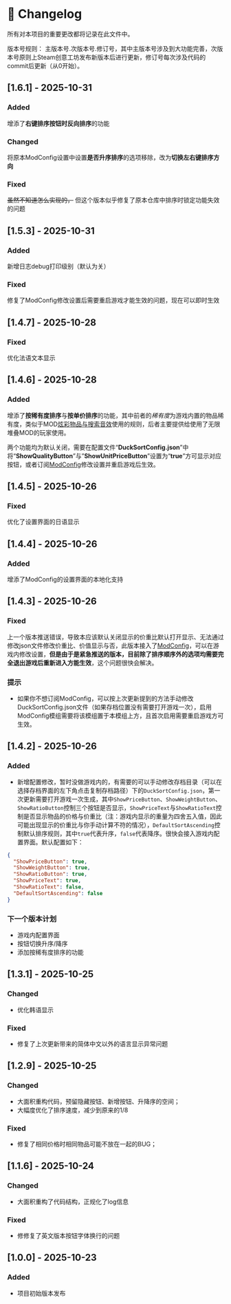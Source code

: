 ﻿# 🧾 Changelog

所有对本项目的重要更改都将记录在此文件中。

版本号规则： 主版本号.次版本号.修订号，其中主版本号涉及到大功能完善，次版本号原则上Steam创意工坊发布新版本后进行更新，修订号每次涉及代码的commit后更新（从0开始）。

## [1.6.1] - 2025-10-31
### Added
增添了**右键排序按钮时反向排序**的功能

### Changed
将原本ModConfig设置中设置**是否升序排序**的选项移除，改为**切换左右键排序方向**

### Fixed
~~虽然不知道怎么实现的，~~ 但这个版本似乎修复了原本仓库中排序时锁定功能失效的问题

## [1.5.3] - 2025-10-31
### Added 
新增日志debug打印级别（默认为关）

### Fixed
修复了ModConfig修改设置后需要重启游戏才能生效的问题，现在可以即时生效

## [1.4.7] - 2025-10-28
### Fixed
优化法语文本显示

## [1.4.6] - 2025-10-28
### Added
增添了**按稀有度排序**与**按单价排序**的功能，其中前者的*稀有度*为游戏内置的物品稀有度，类似于MOD[炫彩物品与搜索音效](https://steamcommunity.com/sharedfiles/filedetails/?id=3588329796)使用的规则，后者主要提供给使用了无限堆叠MOD的玩家使用。

两个功能均为默认关闭，需要在配置文件“**DuckSortConfig.json**”中将“**ShowQualityButton**”与”**ShowUnitPriceButton**”设置为“**true**”方可显示对应按钮，或者订阅[ModConfig](https://steamcommunity.com/sharedfiles/filedetails/?id=3590674339)修改设置并重启游戏后生效。

## [1.4.5] - 2025-10-26
### Fixed
优化了设置界面的日语显示

## [1.4.4] - 2025-10-26
### Added
增添了ModConfig的设置界面的本地化支持

## [1.4.3] - 2025-10-26
### Fixed
上一个版本推送错误，导致本应该默认关闭显示的价重比默认打开显示、无法通过修改json文件修改价重比、价值显示与否，此版本接入了[ModConfig](https://steamcommunity.com/sharedfiles/filedetails/?id=3590674339)，可以在游戏内修改设置，**但是由于是紧急推送的版本，目前除了排序顺序外的选项均需要完全退出游戏后重新进入方能生效**，这个问题很快会解决。

### 提示
- 如果你不想订阅ModConfig，可以按上次更新提到的方法手动修改DuckSortConfig.json文件（如果存档位置没有需要打开游戏一次），启用ModConfig模组需要将该模组置于本模组上方，且首次启用需要重启游戏方可生效。


## [1.4.2] - 2025-10-26
### Added
- 新增配置修改，暂时没做游戏内的，有需要的可以手动修改存档目录（可以在选择存档界面的左下角点击复制存档路径）下的`DuckSortConfig.json`，第一次更新需要打开游戏一次生成，其中`ShowPriceButton`、`ShowWeightButton`、`ShowRatioButton`控制三个按钮是否显示，`ShowPriceText`与`ShowRatioText`控制是否显示物品的价格与价重比（注：游戏内显示的重量为四舍五入值，因此可能出现显示的价重比与你手动计算不符的情况），`DefaultSortAscending`控制默认排序规则，其中`true`代表升序，`false`代表降序。很快会接入游戏内配置界面。默认配置如下：
```json
{
  "ShowPriceButton": true,
  "ShowWeightButton": true,
  "ShowRatioButton": true,
  "ShowPriceText": true,
  "ShowRatioText": false,
  "DefaultSortAscending": false
}
```
### 下一个版本计划
- 游戏内配置界面
- 按钮切换升序/降序
- 添加按稀有度排序的功能

## [1.3.1] - 2025-10-25
### Changed
- 优化韩语显示
### Fixed
- 修复了上次更新带来的简体中文以外的语言显示异常问题

## [1.2.9] - 2025-10-25
### Changed
- 大面积重构代码，预留隐藏按钮、新增按钮、升降序的空间；
- 大幅度优化了排序速度，减少到原来的1/8
### Fixed
- 修复了相同价格时相同物品可能不放在一起的BUG；

## [1.1.6] - 2025-10-24
### Changed
- 大面积重构了代码结构，正规化了log信息 

### Fixed
- 修修复了英文版本按钮字体换行的问题

## [1.0.0] - 2025-10-23
### Added
- 项目初始版本发布
